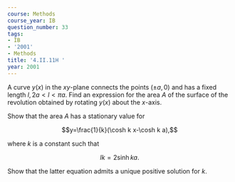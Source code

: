 ```yaml
---
course: Methods
course_year: IB
question_number: 33
tags:
- IB
- '2001'
- Methods
title: '4.II.11H '
year: 2001
---
```



A curve $y(x)$ in the $x y$-plane connects the points $(\pm a, 0)$ and has a fixed length $l, 2 a<l<\pi a$. Find an expression for the area $A$ of the surface of the revolution obtained by rotating $y(x)$ about the $x$-axis.

Show that the area $A$ has a stationary value for

$$y=\frac{1}{k}(\cosh k x-\cosh k a),$$

where $k$ is a constant such that

$$l k=2 \sinh k a .$$

Show that the latter equation admits a unique positive solution for $k$.